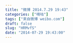 ```yaml
---
title: "微博 2014.7.29 19:43"
categories: ["嘀咕"]
tags: ["来自微博 weibo.com"]
draft: false
slug: "HRMvfS"
date: "2014-07-29 19:43:00"
---
```


<p>​​​​</p>
